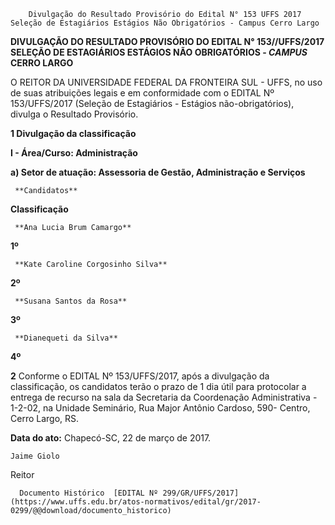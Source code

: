         Divulgação do Resultado Provisório do Edital N° 153 UFFS 2017 Seleção de Estagiários Estágios Não Obrigatórios - Campus Cerro Largo  

**DIVULGAÇÃO DO RESULTADO PROVISÓRIO DO EDITAL N° 153//UFFS/2017 SELEÇÃO DE ESTAGIÁRIOS ESTÁGIOS NÃO OBRIGATÓRIOS - *CAMPUS* CERRO LARGO**

  

 O REITOR DA UNIVERSIDADE FEDERAL DA FRONTEIRA SUL - UFFS, no uso de suas atribuições legais e em conformidade com o EDITAL Nº 153/UFFS/2017 (Seleção de Estagiários - Estágios não-obrigatórios), divulga o Resultado Provisório.

  

 **1 Divulgação da classificação**

 **I - Área/Curso: Administração**

 **a) Setor de atuação: Assessoria de Gestão, Administração e Serviços**

     **Candidatos**

   **Classificação**

     **Ana Lucia Brum Camargo**

   **1º** 

     **Kate Caroline Corgosinho Silva**

   **2º** 

     **Susana Santos da Rosa**

   **3º** 

     **Dianequeti da Silva**

   **4º** 

      

 **2** Conforme o EDITAL Nº 153/UFFS/2017, após a divulgação da classificação, os candidatos terão o prazo de 1 dia útil para protocolar a entrega de recurso na sala da Secretaria da Coordenação Administrativa - 1-2-02, na Unidade Seminário, Rua Major Antônio Cardoso, 590- Centro, Cerro Largo, RS.

   **Data do ato:** Chapecó-SC, 22 de março de 2017.   
 

    Jaime Giolo   
 Reitor 

      Documento Histórico  [EDITAL Nº 299/GR/UFFS/2017](https://www.uffs.edu.br/atos-normativos/edital/gr/2017-0299/@@download/documento_historico)     
      